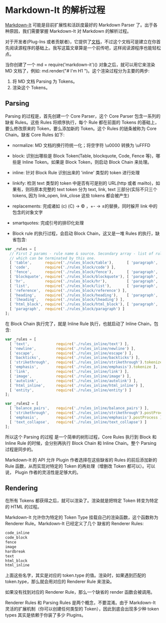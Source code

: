 # Markdown-It 的解析过程

[Markdown-It](https://github.com/markdown-it/markdown-it) 可能是目前扩展性和活跃度最好的 Markdown Parser 了。出于各种原因，我们需要掌握 Markdown-It 对 Markdown 的解析过程。

对于开发者(Plug-Ins 或者贡献者)，它提供了[文档](https://github.com/markdown-it/markdown-it/tree/master/docs)，不过这个文档可是建立在你首先阅读源程序的基础上。我写这篇文章算是一个前传吧，这样阅读源程序也能轻松点。

当你创建了一个 md = require('markdown-it')() 对象之后，就可以用它来渲染 MD 文档了，例如: md.render("# I'm H1 ")。这个渲染过程分为主要的两步:

1. 将 MD 文档 Parsing 为 Tokens。
2. 渲染这个 Tokens。

## Parsing

Parsing 的过程是，首先创建一个 Core Parser，这个 Core Parser 包含一系列的缺省 Rules。这些 Rules 将顺序执行，每个 Rule 都在前面的 Tokens 的基础上，要么修改原来的 Token，要么添加新的 Token。这个 Rules 的链条被称为 Core Chain。缺省 Core Rules 如下:

* normalize: MD 文档的换行符统一化；将空字符 \u0000 转换为 \uFFFD

* block: 识别出哪些是 Block Token(Table, blockquote, Code, Fence 等)，哪些是 Inline Token。如果是 Block Token，则启动 Block Chain 来处理。

* inline: 针对 Block Rule 识别出来的 'inline' 类型的 token 进行处理

* linkify: 检测 text 类型的 token 中是否有可是别的 URL(http 或者 mailto)，如果有，则将原本完整的 text token 分为 text, link, text 三部分(实际不只三个 tokens, 因为 link_open, link_close 这些 tokens 都会被产生)

* replacements: 完成诸如 (c) (C) → © ，+- → ±的替换，同时躲开 link 中的包含的对象文字

* smartquotes: 完成引号的排印化处理

* Block rule 的执行过程，会启动 Block Chain，这又是一堆 Rules 的执行，缺省包含:

```js
var _rules = [
  // First 2 params - rule name & source. Secondary array - list of rules,
  // which can be terminated by this one.
  [ 'table',      require('./rules_block/table'),      [ 'paragraph', 'reference' ] ],
  [ 'code',       require('./rules_block/code') ],
  [ 'fence',      require('./rules_block/fence'),      [ 'paragraph', 'reference', 'blockquote', 'list' ] ],
  [ 'blockquote', require('./rules_block/blockquote'), [ 'paragraph', 'reference', 'list' ] ],
  [ 'hr',         require('./rules_block/hr'),         [ 'paragraph', 'reference', 'blockquote', 'list' ] ],
  [ 'list',       require('./rules_block/list'),       [ 'paragraph', 'reference', 'blockquote' ] ],
  [ 'reference',  require('./rules_block/reference') ],
  [ 'heading',    require('./rules_block/heading'),    [ 'paragraph', 'reference', 'blockquote' ] ],
  [ 'lheading',   require('./rules_block/lheading') ],
  [ 'html_block', require('./rules_block/html_block'), [ 'paragraph', 'reference', 'blockquote' ] ],
  [ 'paragraph',  require('./rules_block/paragraph') ]
];
```

在 Block Chain 执行完了，就是 Inline Rule 执行，也就启动了 Inline Chain，包含:

```js
var _rules = [
  [ 'text',            require('./rules_inline/text') ],
  [ 'newline',         require('./rules_inline/newline') ],
  [ 'escape',          require('./rules_inline/escape') ],
  [ 'backticks',       require('./rules_inline/backticks') ],
  [ 'strikethrough',   require('./rules_inline/strikethrough').tokenize ],
  [ 'emphasis',        require('./rules_inline/emphasis').tokenize ],
  [ 'link',            require('./rules_inline/link') ],
  [ 'image',           require('./rules_inline/image') ],
  [ 'autolink',        require('./rules_inline/autolink') ],
  [ 'html_inline',     require('./rules_inline/html_inline') ],
  [ 'entity',          require('./rules_inline/entity') ]
];

var _rules2 = [
  [ 'balance_pairs',   require('./rules_inline/balance_pairs') ],
  [ 'strikethrough',   require('./rules_inline/strikethrough').postProcess ],
  [ 'emphasis',        require('./rules_inline/emphasis').postProcess ],
  [ 'text_collapse',   require('./rules_inline/text_collapse') ]
];
```

所以这个 Parsing 的过程 是一个简单的树形过程，Core Rules 执行到 Block 和 Inline Rule 的时候，会分别再执行 Block Chain 和 Inline Chain。整个 Parsing 过程是同步的。

Markdown-It 的 API 允许 Plugin 作者选择在这些缺省的 Rules 的前后添加新的 Rule 函数，从而实现对特定的 Token 的再处理（增删改 Token 都可以）。可以说， Plugin 作者的灵活性是足够大的。

## Rendering

在所有 Tokens 都获得之后，就可以渲染了。渲染就是把特定 Token 转变为特定的 HTML 的过程。

Markdown-It 允许你为特定的 Token Type 挂载自己的渲染函数，这个函数称为 Renderer Rule。Markdown-It 已经定义了几个 缺省的 Renderer Rules:

```js
code_inline
code_block
fence
image
hardbreak
text
html_block
html_inline
```

上面这些名字，其实是对应的 token.type 的值。渲染时，如果遇到匹配的 token.type，那么就会用对应的 Renderer Rule 来渲染。

如果没有找到对应的 Renderer Rule，那么一个缺省的 render 函数会被调用。

Renderer Rules 和 Parsing Rules 是两个概念，不要混淆。由于 Markdown-It 灵活的扩展机制（你可以创建任何类型的 Token），因此到底会出现多少种 token types 其实是依赖于你装了多少 Plugins。
